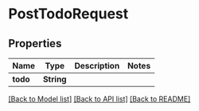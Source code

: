# PostTodoRequest

## Properties

Name | Type | Description | Notes
------------ | ------------- | ------------- | -------------
**todo** | **String** |  | 

[[Back to Model list]](../README.md#documentation-for-models) [[Back to API list]](../README.md#documentation-for-api-endpoints) [[Back to README]](../README.md)


